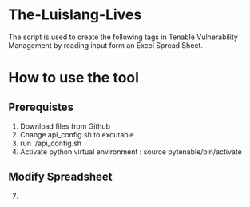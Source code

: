 # The-Luislang-Lives

The script is used to create the following tags in Tenable Vulnerability Management by reading input form an Excel Spread Sheet.

# How to use the tool

## Prerequistes

1. Download files from Github
2. Change api_config.sh to excutable
3. run ./api_config.sh
4. Activate python virtual environment : source pytenable/bin/activate

## Modify Spreadsheet

7. 

